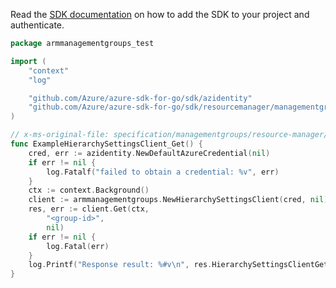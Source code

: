 Read the [SDK documentation](https://github.com/Azure/azure-sdk-for-go/blob/sdk%2Fresourcemanager%2Fmanagementgroups%2Farmmanagementgroups%2Fv0.3.0/sdk/resourcemanager/managementgroups/armmanagementgroups/README.md) on how to add the SDK to your project and authenticate.

```go
package armmanagementgroups_test

import (
	"context"
	"log"

	"github.com/Azure/azure-sdk-for-go/sdk/azidentity"
	"github.com/Azure/azure-sdk-for-go/sdk/resourcemanager/managementgroups/armmanagementgroups"
)

// x-ms-original-file: specification/managementgroups/resource-manager/Microsoft.Management/stable/2021-04-01/examples/GetHierarchySettings.json
func ExampleHierarchySettingsClient_Get() {
	cred, err := azidentity.NewDefaultAzureCredential(nil)
	if err != nil {
		log.Fatalf("failed to obtain a credential: %v", err)
	}
	ctx := context.Background()
	client := armmanagementgroups.NewHierarchySettingsClient(cred, nil)
	res, err := client.Get(ctx,
		"<group-id>",
		nil)
	if err != nil {
		log.Fatal(err)
	}
	log.Printf("Response result: %#v\n", res.HierarchySettingsClientGetResult)
}
```
